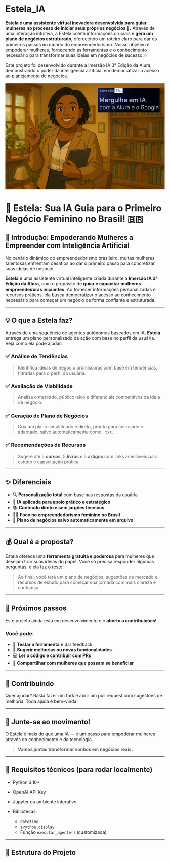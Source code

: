 # Estela_IA
**Estela é uma assistente virtual inovadora desenvolvida para guiar mulheres no processo de iniciar seus próprios negócios 🌟.** Através de uma interação intuitiva, a Estela coleta informações cruciais e **gera um plano de negócios estruturado**, oferecendo um roteiro claro para dar os primeiros passos no mundo do empreendedorismo. Nosso objetivo é empoderar mulheres, fornecendo as ferramentas e o conhecimento necessário para transformar suas ideias em negócios de sucesso.✨

Este projeto foi desenvolvido durante a Imersão IA 3ª Edição da Alura, demonstrando o poder da inteligência artificial em democratizar o acesso ao planejamento de negócios.

![Image Alt]( https://github.com/leonammeta8154/Estela_IA/blob/4b13b0386bc8ac299a834f5cb30e30ff1935f59d/imagens/Banner.png)


# 🌟 Estela: Sua IA Guia para o Primeiro Negócio Feminino no Brasil! 🇧🇷

## 🚀 Introdução: Empoderando Mulheres a Empreender com Inteligência Artificial

No cenário dinâmico do empreendedorismo brasileiro, muitas mulheres talentosas enfrentam desafios ao dar o primeiro passo para concretizar suas ideias de negócio.

**Estela** é uma assistente virtual inteligente criada durante a **Imersão IA 3ª Edição da Alura**, com o propósito de **guiar e capacitar mulheres empreendedoras iniciantes**. Ao fornecer informações personalizadas e recursos práticos, ela busca democratizar o acesso ao conhecimento necessário para começar um negócio de forma confiante e estruturada.

---

## 💡 O que a Estela faz?

Através de uma sequência de agentes autônomos baseados em IA, **Estela** entrega um plano personalizado de ação com base no perfil da usuária. Veja como ela pode ajudar:

### ✅ Análise de Tendências

> Identifica ideias de negócio promissoras com base em tendências, filtradas para o perfil da usuária.

### ✅ Avaliação de Viabilidade

> Analisa o mercado, público-alvo e diferenciais competitivos da ideia de negócio.

### ✅ Geração de Plano de Negócios

> Cria um plano simplificado e direto, pronto para ser usado e adaptado, salvo automaticamente como `.txt`.

### ✅ Recomendações de Recursos

> Sugere até 5 **cursos**, 5 **livros** e 5 **artigos** com links acessíveis para estudo e capacitação prática.

---

## ✨ Diferenciais

* 🔍 **Personalização total** com base nas respostas da usuária
* 🧠 **IA aplicada para apoio prático e estratégico**
* 📚 **Conteúdo direto e sem jargões técnicos**
* 👩‍💼 **Foco no empreendedorismo feminino no Brasil**
* 📄 **Plano de negócios salvo automaticamente em arquivo**

---

## 💰 Qual é a proposta?

Estela oferece uma **ferramenta gratuita e poderosa** para mulheres que desejam tirar suas ideias do papel. Você só precisa responder algumas perguntas, e ela faz o resto!

> Ao final, você terá um plano de negócios, sugestões de mercado e recursos de estudo para começar sua jornada com mais clareza e confiança.

---

## 🚧 Próximos passos

Este projeto ainda está em desenvolvimento e é **aberto a contribuições!**

### Você pode:

* 🧪 **Testar a ferramenta** e dar feedback
* 🧠 **Sugerir melhorias ou novas funcionalidades**
* 💻 **Ler o código e contribuir com PRs**
* 📣 **Compartilhar com mulheres que possam se beneficiar**

---

## 🤝 Contribuindo

Quer ajudar? Basta fazer um fork e abrir um pull request com sugestões de melhoria. Toda ajuda é bem-vinda!

---

## 💖 Junte-se ao movimento!

O Estela é mais do que uma IA — é um passo para empoderar mulheres através do conhecimento e da tecnologia.

> **Vamos juntas transformar sonhos em negócios reais.**

---

## 📎 Requisitos técnicos (para rodar localmente)

* Python 3.10+
* OpenAI API Key
* Jupyter ou ambiente interativo
* Bibliotecas:

  * `datetime`
  * `IPython.display`
  * Função `executar_agente()` (customizada)

---

## 📂 Estrutura do Projeto
